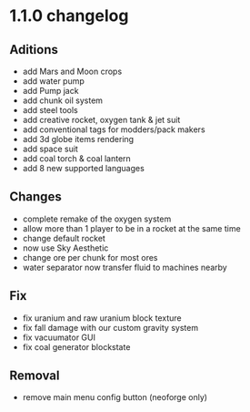 # 1.1.0 changelog

## Aditions
- add Mars and Moon crops
- add water pump
- add Pump jack
- add chunk oil system
- add steel tools
- add creative rocket, oxygen tank & jet suit
- add conventional tags for modders/pack makers
- add 3d globe items rendering
- add space suit
- add coal torch & coal lantern
- add 8 new supported languages

## Changes
- complete remake of the oxygen system
- allow more than 1 player to be in a rocket at the same time
- change default rocket
- now use Sky Aesthetic
- change ore per chunk for most ores
- water separator now transfer fluid to machines nearby

## Fix
- fix uranium and raw uranium block texture
- fix fall damage with our custom gravity system
- fix vacuumator GUI
- fix coal generator blockstate

## Removal
- remove main menu config button (neoforge only)